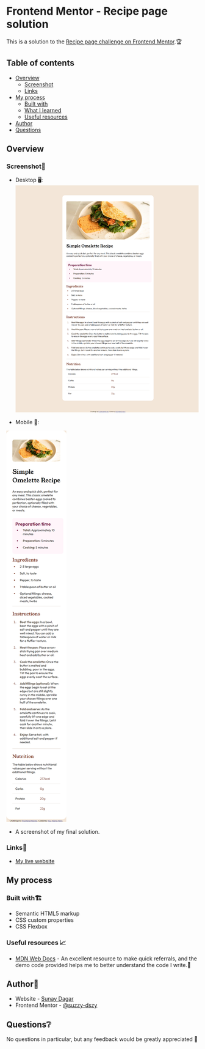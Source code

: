 # Frontend Mentor - Recipe page solution

This is a solution to the [Recipe page challenge on Frontend Mentor](https://www.frontendmentor.io/challenges/recipe-page-KiTsR8QQKm).🏆

## Table of contents

- [Overview](#overview)
  - [Screenshot](#screenshot)
  - [Links](#links)
- [My process](#my-process)
  - [Built with](#built-with)
  - [What I learned](#what-i-learned)
  - [Useful resources](#useful-resources)
- [Author](#author)
- [Questions](#Questions)

## Overview

### Screenshot📸
- Desktop 🖥️:
![](./assets/images/Thumbnail-Desktop.png)

- Mobile 📱: 

![](./assets/images/Thumbnail-Mobile.png)

- A screenshot of my final solution.

### Links🔗

- [My live website](https://suzzy-dszy.github.io/Social-Links-Profile/)

## My process

### Built with🏗️

- Semantic HTML5 markup
- CSS custom properties
- CSS Flexbox

### Useful resources 📈

- [MDN Web Docs](https://developer.mozilla.org/en-US/) - An excellent resource to make quick referrals, and the demo code provided helps me to better understand the code I write.🚀

## Author📖

- Website - [Sunay Dagar](https://suzzy-dszy.github.io/Social-Links-Profile/)
- Frontend Mentor - [@suzzy-dszy](https://www.frontendmentor.io/profile/suzzy-dszy)

## Questions❔

No questions in particular, but any feedback would be greatly appreciated 💯
